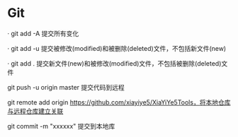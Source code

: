 # Git

·  git add -A  提交所有变化

·  git add -u  提交被修改(modified)和被删除(deleted)文件，不包括新文件(new)

·  git add .  提交新文件(new)和被修改(modified)文件，不包括被删除(deleted)文件

git push -u origin master 提交代码到远程

 git remote add origin https://github.com/xiayiye5/XiaYiYe5Tools，将本地仓库与远程仓库建立关联 

git commit -m "xxxxxx" 提交到本地库
